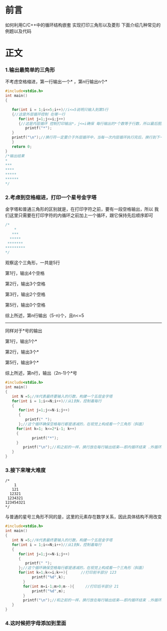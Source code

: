 # 前言

如何利用C/C++中的循环结构嵌套  实现打印三角形以及菱形 下面介绍几种常见的例题以及代码

# 正文

### 1.输出最简单的三角形

不考虑空格缩进，第一行输出一个* ，第n行输出n个*

```c
#include<stdio.h>
int main()
{
   
   for(int i = 1;i<=5;i++)//i<=5说明只输入到第5行
   {//这是外层循环控制 在哪一行
      for(int j=1;j<=i;j++)
      {//这是内层循环 控制打印输出*，j<=i确保 每行输出的*个数等于行数，所以最后图形是一个三角形
         printf("*");
   }
   printf("\n");//换行符一定要介于外层循环中，当每一次内层循环执行完后，换行到下一行，也开始了下一次的内层循环
   }
   return 0;
}
/*输出结果
*
***
****
*****
******
*/
```

### 2.考虑到空格缩进，打印一个星号金字塔

金字塔和普通三角形的区别就是，在打印字符之前，要有一段空格输出，所以 我们这里只需要在打印字符的内循环之前加上一个循环，跟它保持先后顺序即可

```c
/*
    *
   ***
  *****
 *******
*********
*/
```

观察这个三角形，一共是5行

第1行，输出4个空格

第2行，输出3个空格

第3行，输出2个空格

第5行，输出0个空格

综上所述，第n行输出（5-n)个，且n<=5

------------------

同样对于*号的输出

第1行，输出1个*

第2行，输出3个*

第5行，输出9个*

综上所述，第n行，输出（2n-1)个*号

```C
#include<stdio.h> 
int main()
{
   int N =5;//N代表最终要输入的行数，构建一个五层金字塔
   for(int i = 1;i<=N;i++)//从1到N，控制着每行
   {
      for(int j=1;j<=N-i;j++)
      {
         printf(" ");
      };//这个循环确保空格每行都是递减的，在视觉上构成看一个三角形（斜面）
     for(int k=1; k<=2*i-1; k++)
     {
			printf("*");
     }
     	printf("\n");//和之前的一样，换行放在每行输出结束——即内循环结束 .外循环内
   }
}
```

### 3.接下来增大难度

```
/*
    1
   121
  12321
 1234321
123454321
*/
```

与普通的星号三角形不同的是，这里的元素存在数学关系，因此具体结构不用改变

```C
#include<stdio.h> 
int main()
{
   int N =5;//N代表最终要输入的行数，构建一个五层金字塔
   for(int i = 1;i<=N;i++)//从1到N，控制着每行
   {
      for(int j=1;j<=N-i;j++)
      {
         printf(" ");
      };//这个循环确保空格每行都是递减的，在视觉上构成看一个三角形（斜面）
      for(int k=1;k<=i;k++){      //打印前半部分 123
            printf("%d",k);
        }
        for(int m=i-1;m>0;m--){     //打印后半部分 21
            printf("%d",m);
        }
     	printf("\n");//和之前的一样，换行放在每行输出结束——即内循环结束 .外循环内
   }
}
```

### 4.这时候把字母添加到里面